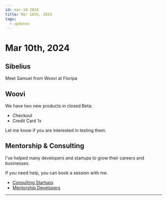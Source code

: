 ```yaml
---
id: mar-10-2024
title: Mar 10th, 2024
tags:
  - updates
---
```


# Mar 10th, 2024

## Sibelius

Meet Samuel from Woovi at Floripa

## Woovi

We have two new products in closed Beta:

- Checkout
- Credit Card 1x

Let me know if you are interested in testing them.

## Mentorship & Consulting

I've helped many developers and startups to grow their careers and businesses.

If you need help, you can book a session with me.

- [Consulting Startups](../../../paid-consulting-startups.mdx)
- [Mentorship Developers](../../../paid-mentorship-developers.mdx)

---
